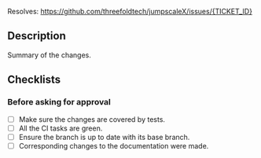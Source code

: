 Resolves: https://github.com/threefoldtech/jumpscaleX/issues/{TICKET_ID}

## Description

Summary of the changes.

## Checklists

### Before asking for approval

- [ ] Make sure the changes are covered by tests.
- [ ] All the CI tasks are green.
- [ ] Ensure the branch is up to date with its base branch.
- [ ] Corresponding changes to the documentation were made.